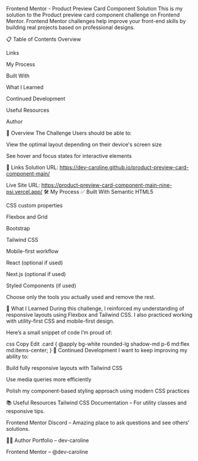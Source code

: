 Frontend Mentor - Product Preview Card Component Solution
This is my solution to the Product preview card component challenge on Frontend Mentor. Frontend Mentor challenges help improve your front-end skills by building real projects based on professional designs.

📋 Table of Contents
Overview

Links

My Process

Built With

What I Learned

Continued Development

Useful Resources

Author

📌 Overview
The Challenge
Users should be able to:

View the optimal layout depending on their device's screen size

See hover and focus states for interactive elements

🔗 Links
Solution URL: https://dev-caroline.github.io/product-preview-card-component-main/

Live Site URL: https://product-preview-card-component-main-nine-psi.vercel.app/
🛠 My Process
✅ Built With
Semantic HTML5

CSS custom properties

Flexbox and Grid

Bootstrap

Tailwind CSS

Mobile-first workflow

React (optional if used)

Next.js (optional if used)

Styled Components (if used)

Choose only the tools you actually used and remove the rest.

🌱 What I Learned
During this challenge, I reinforced my understanding of responsive layouts using Flexbox and Tailwind CSS. I also practiced working with utility-first CSS and mobile-first design.

Here’s a small snippet of code I’m proud of:

css
Copy
Edit
.card {
  @apply bg-white rounded-lg shadow-md p-6 md:flex md:items-center;
}
🔁 Continued Development
I want to keep improving my ability to:

Build fully responsive layouts with Tailwind CSS

Use media queries more efficiently

Polish my component-based styling approach using modern CSS practices

📚 Useful Resources
Tailwind CSS Documentation – For utility classes and responsive tips.

Frontend Mentor Discord – Amazing place to ask questions and see others’ solutions.

👩‍💻 Author
Portfolio – dev-caroline

Frontend Mentor – @dev-caroline